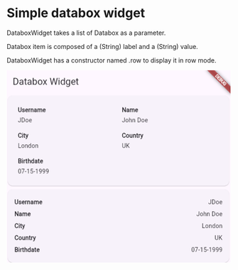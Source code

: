 # Simple databox widget

DataboxWidget takes a list of Databox as a parameter.

Databox item is composed of a (String) label and a (String) value.

DataboxWidget has a constructor named .row to display it in row mode.

![Example](./assets/readme-img.png)